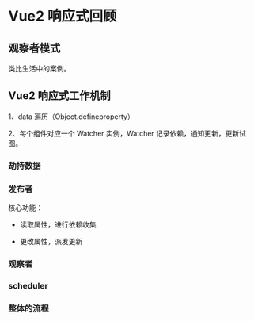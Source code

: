 # Vue2 响应式回顾

## 观察者模式

类比生活中的案例。

## Vue2 响应式工作机制

1、data 遍历（Object.defineproperty）

2、每个组件对应一个 Watcher 实例，Watcher 记录依赖，通知更新，更新试图。

### 劫持数据

### 发布者

核心功能：

- 读取属性，进行依赖收集

- 更改属性，派发更新

### 观察者

### scheduler

### 整体的流程